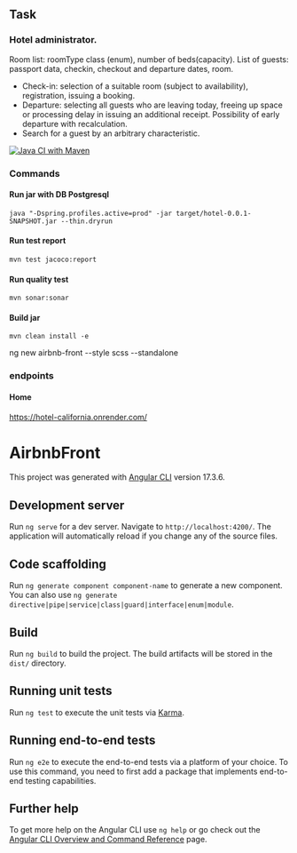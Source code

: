 ## Task

### Hotel administrator.
Room list: roomType class (enum), number of beds(capacity).
List of guests: passport data, checkin, checkout and departure dates, room.
- Check-in: selection of a suitable room (subject to availability), registration, issuing a booking.
- Departure: selecting all guests who are leaving today,
  freeing up space or processing delay in issuing an additional receipt.
  Possibility of early departure with recalculation.
- Search for a guest by an arbitrary characteristic.

[![Java CI with Maven](https://github.com/Lokankara/Hotel/actions/workflows/maven.yml/badge.svg)](https://github.com/Lokankara/Hotel/actions/workflows/maven.yml)

### Commands

#### Run jar with DB Postgresql 
`java "-Dspring.profiles.active=prod" -jar target/hotel-0.0.1-SNAPSHOT.jar --thin.dryrun`

#### Run test report 
`mvn test jacoco:report`

#### Run quality test
`mvn sonar:sonar`

#### Build jar
`mvn clean install -e`

ng new airbnb-front --style scss --standalone

### endpoints

#### Home
https://hotel-california.onrender.com/

# AirbnbFront

This project was generated with [Angular CLI](https://github.com/angular/angular-cli) version 17.3.6.

## Development server

Run `ng serve` for a dev server. Navigate to `http://localhost:4200/`. The application will automatically reload if you change any of the source files.

## Code scaffolding

Run `ng generate component component-name` to generate a new component. You can also use `ng generate directive|pipe|service|class|guard|interface|enum|module`.

## Build

Run `ng build` to build the project. The build artifacts will be stored in the `dist/` directory.

## Running unit tests

Run `ng test` to execute the unit tests via [Karma](https://karma-runner.github.io).

## Running end-to-end tests

Run `ng e2e` to execute the end-to-end tests via a platform of your choice. To use this command, you need to first add a package that implements end-to-end testing capabilities.

## Further help

To get more help on the Angular CLI use `ng help` or go check out the [Angular CLI Overview and Command Reference](https://angular.io/cli) page.

